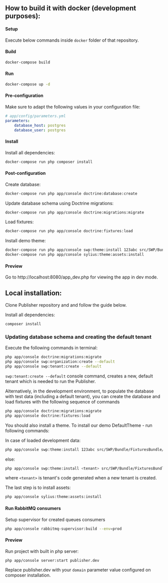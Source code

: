 ## How to build it with docker (development purposes):

#### Setup

Execute below commands inside `docker` folder of that repository.

#### Build

```bash
docker-compose build
```

#### Run

```bash
docker-compose up -d
```

#### Pre-configuration

Make sure to adapt the following values in your configuration file:

```yaml
# app/config/parameters.yml
parameters:
    database_host: postgres
    database_user: postgres
```

#### Install

Install all dependencies:

```bash
docker-compose run php composer install
```

#### Post-configuration

Create database:

```bash
docker-compose run php app/console doctrine:database:create
```

Update database schema using Doctrine migrations:

```bash
docker-compose run php app/console doctrine:migrations:migrate
```

Load fixtures:

```bash
docker-compose run php app/console doctrine:fixtures:load
```

Install demo theme:

```bash
docker-compose run php app/console swp:theme:install 123abc src/SWP/Bundle/FixturesBundle/Resources/themes/DefaultTheme/ -f
docker-compose run php app/console sylius:theme:assets:install
```

#### Preview

Go to http://localhost:8080/app_dev.php for viewing the app in dev mode.

## Local installation:

Clone Publisher repository and and follow the guide below.

Install all dependencies:

```bash
composer install
```

### Updating database schema and creating the default tenant

Execute the following commands in terminal:

```bash
php app/console doctrine:migrations:migrate
php app/console swp:organization:create --default
php app/console swp:tenant:create --default
```

`swp:tenant:create --default` console command, creates a new, default tenant which is
needed to run the Publisher.

Alternatively, in the development environment, to populate the database with test data (including a default tenant), you can create the database and load fixtures with the following sequence of commands

```bash
php app/console doctrine:migrations:migrate
php app/console doctrine:fixtures:load
```

You should also install a theme. To install our demo DefaultTheme - run following commands:

In case of loaded development data:

```bash
php app/console swp:theme:install 123abc src/SWP/Bundle/FixturesBundle/Resources/themes/DefaultTheme/ -f
```

else:

```bash
php app/console swp:theme:install <tenant> src/SWP/Bundle/FixturesBundle/Resources/themes/DefaultTheme/ -f
```

where `<tenant>` is tenant's code generated when a new tenant is created.

The last step is to install assets:

 
```bash
php app/console sylius:theme:assets:install
```

#### Run RabbitMQ consumers

Setup supervisor for created queues consumers

```bash
php app/console rabbitmq-supervisor:build --env=prod
```

#### Preview

Run project with built in php server:

```bash
php app/console server:start publisher.dev
```
Replace publisher.dev with your `domain` parameter value configured on composer installation.